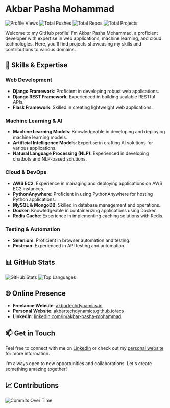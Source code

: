# Akbar Pasha Mohammad

![Profile Views](https://komarev.com/ghpvc/?username=akbarpashamohammad&color=blueviolet)
![Total Pushes](https://img.shields.io/badge/total%20pushes-1234-blue)
![Total Repos](https://img.shields.io/badge/total%20repos-10-brightgreen)
![Total Projects](https://img.shields.io/badge/total%20projects-5-orange)

Welcome to my GitHub profile! I'm Akbar Pasha Mohammad, a proficient developer with expertise in web applications, machine learning, and cloud technologies. Here, you'll find projects showcasing my skills and contributions to various domains.

## 🚀 Skills & Expertise

### Web Development
- **Django Framework**: Proficient in developing robust web applications.
- **Django REST Framework**: Experienced in building scalable RESTful APIs.
- **Flask Framework**: Skilled in creating lightweight web applications.

### Machine Learning & AI
- **Machine Learning Models**: Knowledgeable in developing and deploying machine learning models.
- **Artificial Intelligence Models**: Expertise in crafting AI solutions for various applications.
- **Natural Language Processing (NLP)**: Experienced in developing chatbots and NLP-based solutions.

### Cloud & DevOps
- **AWS EC2**: Experience in managing and deploying applications on AWS EC2 instances.
- **PythonAnywhere**: Proficient in using PythonAnywhere for hosting Python applications.
- **MySQL & MongoDB**: Skilled in database management and operations.
- **Docker**: Knowledgeable in containerizing applications using Docker.
- **Redis Cache**: Experience in implementing caching solutions with Redis.

### Testing & Automation
- **Selenium**: Proficient in browser automation and testing.
- **Postman**: Experienced in API testing and automation.

## 📊 GitHub Stats

![GitHub Stats](https://github-readme-stats.vercel.app/api?username=akbarpashamohammad&show_icons=true&theme=radical)
![Top Languages](https://github-readme-stats.vercel.app/api/top-langs/?username=akbarpashamohammad&layout=compact&theme=radical)

## 🌐 Online Presence

- **Freelance Website**: [akbartechdynamics.in](http://akbartechdynamics.in)
- **Personal Website**: [akbartechdynamics.github.io/acs](https://akbartechdynamics.github.io/acs/)
- **LinkedIn**: [linkedin.com/in/akbar-pasha-mohammad](https://www.linkedin.com/in/akbar-pasha-mohammad-68b817140?lipi=urn%3Ali%3Apage%3Ad_flagship3_profile_view_base_contact_details%3BzHg28qXKRiK4CuKmvFgPQw%3D%3D)

## 📫 Get in Touch

Feel free to connect with me on [LinkedIn](https://www.linkedin.com/in/akbar-pasha-mohammad-68b817140?lipi=urn%3Ali%3Apage%3Ad_flagship3_profile_view_base_contact_details%3BzHg28qXKRiK4CuKmvFgPQw%3D%3D) or check out my [personal website](https://akbartechdynamics.github.io/acs/) for more information.

I'm always open to new opportunities and collaborations. Let's create something amazing together!

## 📈 Contributions

![Commits Over Time](https://ghchart.rshah.org/akbarpashamohammad)

